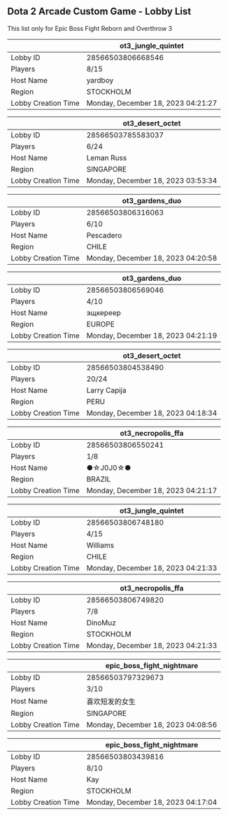 ## Dota 2 Arcade Custom Game - Lobby List

This list only for Epic Boss Fight Reborn and Overthrow 3

|  | ot3_jungle_quintet |
| ------ | ------ |
| Lobby ID | 28566503806668546 |
| Players | 8/15 |
| Host Name | yardboy |
| Region | STOCKHOLM |
| Lobby Creation Time | Monday, December 18, 2023 04:21:27 |


|  | ot3_desert_octet |
| ------ | ------ |
| Lobby ID | 28566503785583037 |
| Players | 6/24 |
| Host Name | Leman Russ |
| Region | SINGAPORE |
| Lobby Creation Time | Monday, December 18, 2023 03:53:34 |


|  | ot3_gardens_duo |
| ------ | ------ |
| Lobby ID | 28566503806316063 |
| Players | 6/10 |
| Host Name | Pescadero |
| Region | CHILE |
| Lobby Creation Time | Monday, December 18, 2023 04:20:58 |


|  | ot3_gardens_duo |
| ------ | ------ |
| Lobby ID | 28566503806569046 |
| Players | 4/10 |
| Host Name | эщкереер |
| Region | EUROPE |
| Lobby Creation Time | Monday, December 18, 2023 04:21:19 |


|  | ot3_desert_octet |
| ------ | ------ |
| Lobby ID | 28566503804538490 |
| Players | 20/24 |
| Host Name | Larry Capija |
| Region | PERU |
| Lobby Creation Time | Monday, December 18, 2023 04:18:34 |


|  | ot3_necropolis_ffa |
| ------ | ------ |
| Lobby ID | 28566503806550241 |
| Players | 1/8 |
| Host Name | ●☆J0J0☆● |
| Region | BRAZIL |
| Lobby Creation Time | Monday, December 18, 2023 04:21:17 |


|  | ot3_jungle_quintet |
| ------ | ------ |
| Lobby ID | 28566503806748180 |
| Players | 4/15 |
| Host Name | Williams |
| Region | CHILE |
| Lobby Creation Time | Monday, December 18, 2023 04:21:33 |


|  | ot3_necropolis_ffa |
| ------ | ------ |
| Lobby ID | 28566503806749820 |
| Players | 7/8 |
| Host Name | DinoMuz |
| Region | STOCKHOLM |
| Lobby Creation Time | Monday, December 18, 2023 04:21:33 |


|  | epic_boss_fight_nightmare |
| ------ | ------ |
| Lobby ID | 28566503797329673 |
| Players | 3/10 |
| Host Name | 喜欢短发的女生 |
| Region | SINGAPORE |
| Lobby Creation Time | Monday, December 18, 2023 04:08:56 |


|  | epic_boss_fight_nightmare |
| ------ | ------ |
| Lobby ID | 28566503803439816 |
| Players | 8/10 |
| Host Name | Kay |
| Region | STOCKHOLM |
| Lobby Creation Time | Monday, December 18, 2023 04:17:04 |


